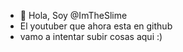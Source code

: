 - 👋 Hola, Soy @ImTheSlime
- El youtuber que ahora esta en github
- vamo a intentar subir cosas aqui :)

<!---
ImTheSlime/ImTheSlime is a ✨ special ✨ repository because its `README.md` (this file) appears on your GitHub profile.
You can click the Preview link to take a look at your changes.
--->
